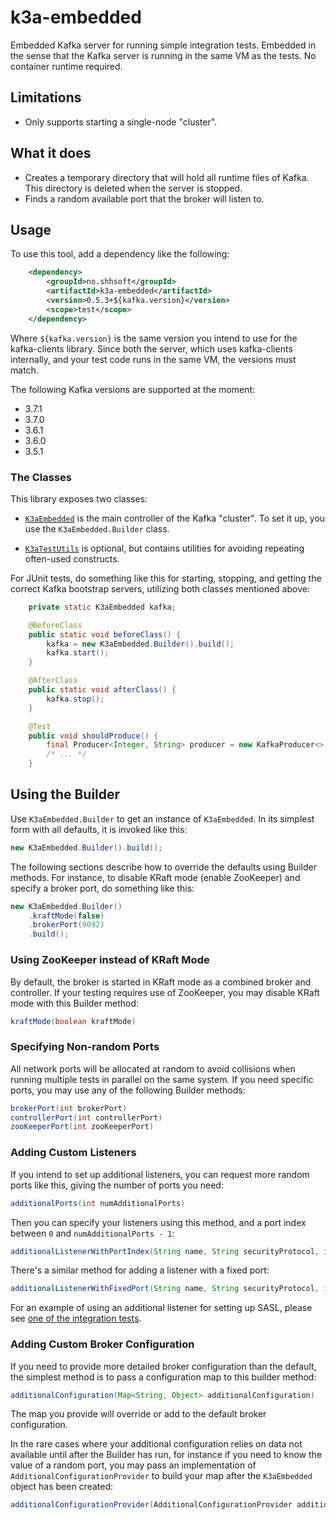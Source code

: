 # k3a-embedded

Embedded Kafka server for running simple integration tests. Embedded
in the sense that the Kafka server is running in the same VM as the
tests. No container runtime required.

## Limitations

* Only supports starting a single-node "cluster".

## What it does

* Creates a temporary directory that will hold all runtime files of
  Kafka. This directory is deleted when the server is stopped.
* Finds a random available port that the broker will listen to.

## Usage

To use this tool, add a dependency like the following:

```xml
    <dependency>
        <groupId>no.shhsoft</groupId>
        <artifactId>k3a-embedded</artifactId>
        <version>0.5.3+${kafka.version}</version>
        <scope>test</scope>
    </dependency>
```

Where `${kafka.version}` is the same version you intend to use for the
kafka-clients library. Since both the server, which uses kafka-clients
internally, and your test code runs in the same VM, the versions must
match.

The following Kafka versions are supported at the moment:

* 3.7.1
* 3.7.0
* 3.6.1
* 3.6.0
* 3.5.1

### The Classes

This library exposes two classes:

* [`K3aEmbedded`](https://github.com/sverrehu/k3a-embedded/blob/readme/src/main/java/no/shhsoft/k3aembedded/K3aEmbedded.java)
  is the main controller of the Kafka "cluster". To set it up, you use
  the `K3aEmbedded.Builder` class.

* [`K3aTestUtils`](https://github.com/sverrehu/k3a-embedded/blob/readme/src/main/java/no/shhsoft/k3aembedded/K3aTestUtils.java)
  is optional, but contains utilities for avoiding repeating
  often-used constructs.

For JUnit tests, do something like this for starting, stopping, and
getting the correct Kafka bootstrap servers, utilizing both classes
mentioned above:

```java
    private static K3aEmbedded kafka;

    @BeforeClass
    public static void beforeClass() {
        kafka = new K3aEmbedded.Builder().build();
        kafka.start();
    }

    @AfterClass
    public static void afterClass() {
        kafka.stop();
    }

    @Test
    public void shouldProduce() {
        final Producer<Integer, String> producer = new KafkaProducer<>(K3aTestUtils.producerProps(kafka));
        /* ... */
    }
```

## Using the Builder

Use `K3aEmbedded.Builder` to get an instance of `K3aEmbedded`. In its
simplest form with all defaults, it is invoked like this:

```java
new K3aEmbedded.Builder().build();
```

The following sections describe how to override the defaults using
Builder methods. For instance, to disable KRaft mode (enable
ZooKeeper) and specify a broker port, do something like this:

```java
new K3aEmbedded.Builder()
    .kraftMode(false)
    .brokerPort(9092)
    .build();
```

### Using ZooKeeper instead of KRaft Mode

By default, the broker is started in KRaft mode as a combined broker
and controller. If your testing requires use of ZooKeeper, you may
disable KRaft mode with this Builder method:

```java
kraftMode(boolean kraftMode)
```

### Specifying Non-random Ports

All network ports will be allocated at random to avoid collisions
when running multiple tests in parallel on the same system. If you
need specific ports, you may use any of the following Builder methods:

```java
brokerPort(int brokerPort)
controllerPort(int controllerPort)
zooKeeperPort(int zooKeeperPort)
```

### Adding Custom Listeners

If you intend to set up additional listeners, you can request more
random ports like this, giving the number of ports you need:

```java
additionalPorts(int numAdditionalPorts)
```

Then you can specify your listeners using this method, and a port
index between `0` and `numAdditionalPorts - 1`:

```java
additionalListenerWithPortIndex(String name, String securityProtocol, int portIndex)
```

There's a similar method for adding a listener with a fixed port:

```java
additionalListenerWithFixedPort(String name, String securityProtocol, int port)
```

For an example of using an additional listener for setting up SASL,
please see [one of the integration
tests](https://github.com/sverrehu/k3a-embedded/blob/main/src/test/java/no/shhsoft/k3aembedded/AbstractSaslK3aEmbeddedTest.java).

### Adding Custom Broker Configuration

If you need to provide more detailed broker configuration than the
default, the simplest method is to pass a configuration map to this
builder method:

```java
additionalConfiguration(Map<String, Object> additionalConfiguration)
```

The map you provide will override or add to the default broker
configuration.

In the rare cases where your additional configuration relies on data
not available until after the Builder has run, for instance if you
need to know the value of a random port, you may pass an
implementation of `AdditionalConfigurationProvider` to build your map
after the `K3aEmbedded` object has been created:

```java
additionalConfigurationProvider(AdditionalConfigurationProvider additionalConfigurationProvider)
```
